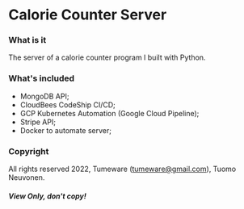 # Calorie Counter Server

### What is it
The server of a calorie counter program I built with Python.

### What's included

- MongoDB API;
- CloudBees CodeShip CI/CD;
- GCP Kubernetes Automation (Google Cloud Pipeline);
- Stripe API;
- Docker to automate server;

### Copyright
All rights reserved 2022, Tumeware (tumeware@gmail.com), Tuomo Neuvonen.
##### View Only, don't copy!

